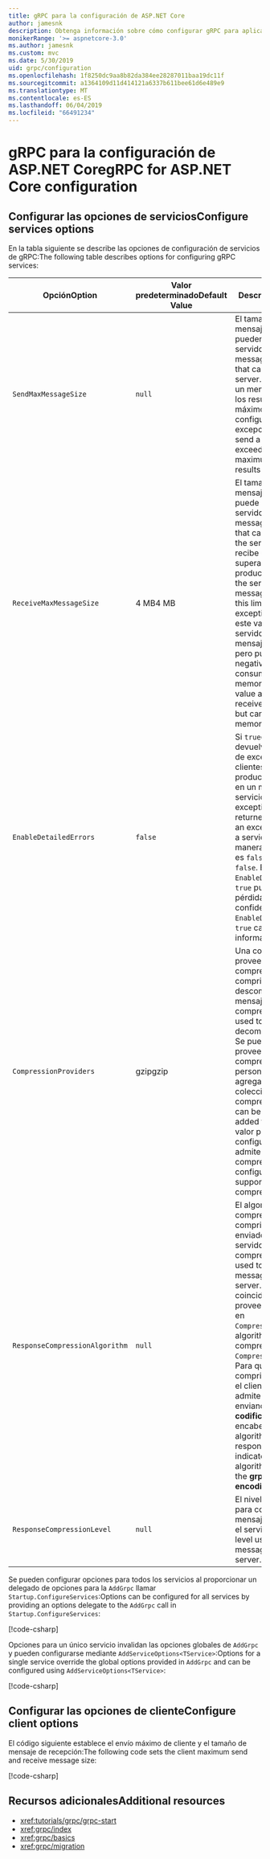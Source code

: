 ```yaml
---
title: gRPC para la configuración de ASP.NET Core
author: jamesnk
description: Obtenga información sobre cómo configurar gRPC para aplicaciones ASP.NET Core.
monikerRange: '>= aspnetcore-3.0'
ms.author: jamesnk
ms.custom: mvc
ms.date: 5/30/2019
uid: grpc/configuration
ms.openlocfilehash: 1f8250dc9aa8b82da384ee28287011baa19dc11f
ms.sourcegitcommit: a1364109d11d414121a6337b611bee61d6e489e9
ms.translationtype: MT
ms.contentlocale: es-ES
ms.lasthandoff: 06/04/2019
ms.locfileid: "66491234"
---
```

# <a name="grpc-for-aspnet-core-configuration"></a><span data-ttu-id="2dcb9-103">gRPC para la configuración de ASP.NET Core</span><span class="sxs-lookup"><span data-stu-id="2dcb9-103">gRPC for ASP.NET Core configuration</span></span>

## <a name="configure-services-options"></a><span data-ttu-id="2dcb9-104">Configurar las opciones de servicios</span><span class="sxs-lookup"><span data-stu-id="2dcb9-104">Configure services options</span></span>

<span data-ttu-id="2dcb9-105">En la tabla siguiente se describe las opciones de configuración de servicios de gRPC:</span><span class="sxs-lookup"><span data-stu-id="2dcb9-105">The following table describes options for configuring gRPC services:</span></span>

| <span data-ttu-id="2dcb9-106">Opción</span><span class="sxs-lookup"><span data-stu-id="2dcb9-106">Option</span></span> | <span data-ttu-id="2dcb9-107">Valor predeterminado</span><span class="sxs-lookup"><span data-stu-id="2dcb9-107">Default Value</span></span> | <span data-ttu-id="2dcb9-108">Descripción</span><span class="sxs-lookup"><span data-stu-id="2dcb9-108">Description</span></span> |
| ------ | ------------- | ----------- |
| `SendMaxMessageSize` | `null` | <span data-ttu-id="2dcb9-109">El tamaño máximo del mensaje en bytes que se pueden enviar desde el servidor.</span><span class="sxs-lookup"><span data-stu-id="2dcb9-109">The maximum message size in bytes that can be sent from the server.</span></span> <span data-ttu-id="2dcb9-110">Intentando enviar un mensaje que supera los resultados de tamaño máximo de mensaje configurado en una excepción.</span><span class="sxs-lookup"><span data-stu-id="2dcb9-110">Attempting to send a message that exceeds the configured maximum message size results in an exception.</span></span> |
| `ReceiveMaxMessageSize` | <span data-ttu-id="2dcb9-111">4 MB</span><span class="sxs-lookup"><span data-stu-id="2dcb9-111">4 MB</span></span> | <span data-ttu-id="2dcb9-112">El tamaño máximo del mensaje en bytes, que puede ser recibido por el servidor.</span><span class="sxs-lookup"><span data-stu-id="2dcb9-112">The maximum message size in bytes that can be received by the server.</span></span> <span data-ttu-id="2dcb9-113">Si el servidor recibe un mensaje que supera este límite, produce una excepción.</span><span class="sxs-lookup"><span data-stu-id="2dcb9-113">If the server receives a message that exceeds this limit, it throws an exception.</span></span> <span data-ttu-id="2dcb9-114">Al aumentar este valor permite que el servidor recibir los mensajes más grandes, pero puede repercutir negativamente en el consumo de memoria.</span><span class="sxs-lookup"><span data-stu-id="2dcb9-114">Increasing this value allows the server to receive larger messages, but can negatively impact memory consumption.</span></span> |
| `EnableDetailedErrors` | `false` | <span data-ttu-id="2dcb9-115">Si `true`detallados se devuelven los mensajes de excepción a los clientes cuando se produce una excepción en un método de servicio.</span><span class="sxs-lookup"><span data-stu-id="2dcb9-115">If `true`, detailed exception messages are returned to clients when an exception is thrown in a service method.</span></span> <span data-ttu-id="2dcb9-116">De manera predeterminada, es `false`.</span><span class="sxs-lookup"><span data-stu-id="2dcb9-116">The default is `false`.</span></span> <span data-ttu-id="2dcb9-117">Establecer `EnableDetailedErrors` a `true` puede producir la pérdida de información confidencial.</span><span class="sxs-lookup"><span data-stu-id="2dcb9-117">Setting `EnableDetailedErrors` to `true` can leak sensitive information.</span></span> |
| `CompressionProviders` | <span data-ttu-id="2dcb9-118">gzip</span><span class="sxs-lookup"><span data-stu-id="2dcb9-118">gzip</span></span> | <span data-ttu-id="2dcb9-119">Una colección de proveedores de compresión utilizado para comprimir y descomprimir los mensajes.</span><span class="sxs-lookup"><span data-stu-id="2dcb9-119">A collection of compression providers used to compress and decompress messages.</span></span> <span data-ttu-id="2dcb9-120">Se pueden crear proveedores de compresión personalizado y agregados a la colección.</span><span class="sxs-lookup"><span data-stu-id="2dcb9-120">Custom compression providers can be created and added to the collection.</span></span> <span data-ttu-id="2dcb9-121">El valor predeterminado configurado el proveedor admite **gzip** compresión.</span><span class="sxs-lookup"><span data-stu-id="2dcb9-121">The default configured provider supports **gzip** compression.</span></span> |
| `ResponseCompressionAlgorithm` | `null` | <span data-ttu-id="2dcb9-122">El algoritmo de compresión utilizado para comprimir los mensajes enviados desde el servidor.</span><span class="sxs-lookup"><span data-stu-id="2dcb9-122">The compression algorithm used to compress messages sent from the server.</span></span> <span data-ttu-id="2dcb9-123">El algoritmo debe coincidir con un proveedor de compresión en `CompressionProviders`.</span><span class="sxs-lookup"><span data-stu-id="2dcb9-123">The algorithm must match a compression provider in `CompressionProviders`.</span></span> <span data-ttu-id="2dcb9-124">Para que el algoritmo comprimir una respuesta, el cliente debe indicar admite el algoritmo enviando el **grpc-codificación aceptada** encabezado.</span><span class="sxs-lookup"><span data-stu-id="2dcb9-124">For the algorithm to compress a response, the client must indicate it supports the algorithm by sending it in the **grpc-accept-encoding** header.</span></span> |
| `ResponseCompressionLevel` | `null` | <span data-ttu-id="2dcb9-125">El nivel de compresión para comprimir los mensajes enviados desde el servidor.</span><span class="sxs-lookup"><span data-stu-id="2dcb9-125">The compress level used to compress messages sent from the server.</span></span> |

<span data-ttu-id="2dcb9-126">Se pueden configurar opciones para todos los servicios al proporcionar un delegado de opciones para la `AddGrpc` llamar `Startup.ConfigureServices`:</span><span class="sxs-lookup"><span data-stu-id="2dcb9-126">Options can be configured for all services by providing an options delegate to the `AddGrpc` call in `Startup.ConfigureServices`:</span></span>

[!code-csharp[](~/grpc/configuration/sample/GrcpService/Startup.cs?name=snippet)]

<span data-ttu-id="2dcb9-127">Opciones para un único servicio invalidan las opciones globales de `AddGrpc` y pueden configurarse mediante `AddServiceOptions<TService>`:</span><span class="sxs-lookup"><span data-stu-id="2dcb9-127">Options for a single service override the global options provided in `AddGrpc` and can be configured using `AddServiceOptions<TService>`:</span></span>

[!code-csharp[](~/grpc/configuration/sample/GrcpService/Startup2.cs?name=snippet)]

## <a name="configure-client-options"></a><span data-ttu-id="2dcb9-128">Configurar las opciones de cliente</span><span class="sxs-lookup"><span data-stu-id="2dcb9-128">Configure client options</span></span>

<span data-ttu-id="2dcb9-129">El código siguiente establece el envío máximo de cliente y el tamaño de mensaje de recepción:</span><span class="sxs-lookup"><span data-stu-id="2dcb9-129">The following code sets the client maximum send and receive message size:</span></span>

[!code-csharp[](~/grpc/configuration/sample/Program.cs?name=snippet&highlight=3-6)]

## <a name="additional-resources"></a><span data-ttu-id="2dcb9-130">Recursos adicionales</span><span class="sxs-lookup"><span data-stu-id="2dcb9-130">Additional resources</span></span>

* <xref:tutorials/grpc/grpc-start>
* <xref:grpc/index>
* <xref:grpc/basics>
* <xref:grpc/migration>
